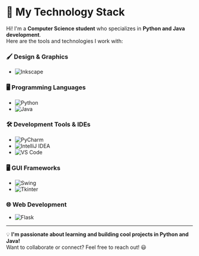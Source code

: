# 🚀 My Technology Stack  

Hi! I'm a **Computer Science student** who specializes in **Python and Java development**.  
Here are the tools and technologies I work with:  

### 🖌 **Design & Graphics**  
- ![Inkscape](https://img.shields.io/badge/Inkscape-000000?style=for-the-badge&logo=inkscape&logoColor=white)  

### 🖥 **Programming Languages**  
- ![Python](https://img.shields.io/badge/Python-3776AB?style=for-the-badge&logo=python&logoColor=white)  
- ![Java](https://img.shields.io/badge/Java-ED8B00?style=for-the-badge&logo=java&logoColor=white)  

### 🛠 **Development Tools & IDEs**  
- ![PyCharm](https://img.shields.io/badge/PyCharm-000000?style=for-the-badge&logo=pycharm&logoColor=white)  
- ![IntelliJ IDEA](https://img.shields.io/badge/IntelliJ_IDEA-000000?style=for-the-badge&logo=intellij-idea&logoColor=white)  
- ![VS Code](https://img.shields.io/badge/VS_Code-007ACC?style=for-the-badge&logo=visual-studio-code&logoColor=white)  

### 🖥 **GUI Frameworks**  
- ![Swing](https://img.shields.io/badge/Swing-007396?style=for-the-badge&logo=java&logoColor=white)  
- ![Tkinter](https://img.shields.io/badge/Tkinter-3776AB?style=for-the-badge&logo=python&logoColor=white)  

### 🌐 **Web Development**  
- ![Flask](https://img.shields.io/badge/Flask-000000?style=for-the-badge&logo=flask&logoColor=white)  

---

💡 **I'm passionate about learning and building cool projects in Python and Java!**  
Want to collaborate or connect? Feel free to reach out! 😃  

